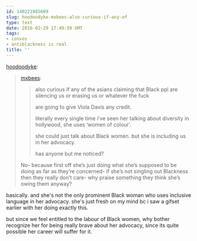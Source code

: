 ```yaml
---
id: 140221985609
slug: hoodoodyke-mxbees-also-curious-if-any-of
type: text
date: 2016-02-29 17:49:59 GMT
tags:
- convos
- antiblackness is real
title: ''
---
```

<p><a class="tumblr_blog" href="http://hoodoodyke.tumblr.com/post/140221783434">hoodoodyke</a>:</p>
<blockquote>
<p><a class="tumblr_blog" href="http://mxbees.tumblr.com/post/140220214854">mxbees</a>:</p>
<blockquote>
<p>also curious if any of the asians claiming that Black ppl are silencing us or erasing us or whatever the fuck</p>

<p>are going to give Viola Davis any credit.</p>

<p>literally every single time i’ve seen her talking about diversity in hollywood, she uses ‘women of colour’.</p>

<p>she could just talk about Black women. but she is including us in her advocacy.</p>

<p>has anyone but me noticed?</p>
</blockquote>
<p>No- because first off she’s just doing what she’s supposed to be doing as far as they’re concerned- if she’s not singling out Blackness then they really don’t care- why praise something they think she’s owing them anyway?</p>
</blockquote>

basically. and she's not the only prominent Black woman who uses inclusive language in her advocacy. she's just fresh on my mind bc i saw a gifset earlier with her doing exactly this.

but since we feel entitled to the labour of Black women, why bother recognize her for being really brave about her advocacy, since its quite possible her career will suffer for it. 